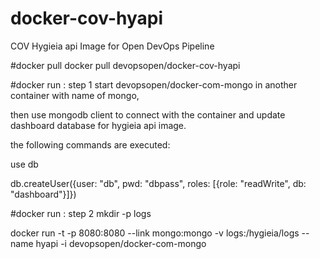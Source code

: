 # docker-cov-hyapi
COV Hygieia api Image for Open DevOps Pipeline

#docker pull
docker pull devopsopen/docker-cov-hyapi

#docker run : step 1
start devopsopen/docker-com-mongo in another container with name of mongo,

then use mongodb client to connect with the container and update dashboard database for hygieia api image.

the following commands are executed:

 use db
 
 db.createUser({user: "db", pwd: "dbpass", roles: [{role: "readWrite", db: "dashboard"}]})

#docker run : step 2
mkdir -p logs

docker run -t -p 8080:8080 --link mongo:mongo -v logs:/hygieia/logs --name hyapi -i devopsopen/docker-com-mongo

